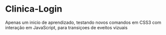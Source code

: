 # Clinica-Login

Apenas um inicio de aprendizado, testando novos comandos em CSS3 com interação em JavaScript, para transiçoes de eveitos vizuais
